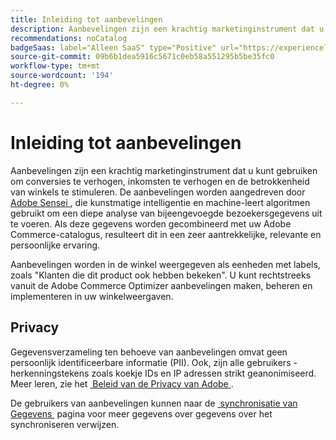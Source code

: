 ```yaml
---
title: Inleiding tot aanbevelingen
description: Aanbevelingen zijn een krachtig marketinginstrument dat u kunt gebruiken om conversies te verhogen, inkomsten te verhogen en de betrokkenheid van winkels te stimuleren.
recommendations: noCatalog
badgeSaas: label="Alleen SaaS" type="Positive" url="https://experienceleague.adobe.com/nl/docs/commerce/user-guides/product-solutions" tooltip="Alleen van toepassing op Adobe Commerce as a Cloud Service- en Adobe Commerce Optimizer-projecten (door Adobe beheerde SaaS-infrastructuur)."
source-git-commit: 09b6b1dea5916c5671c0eb58a551295b5be35fc0
workflow-type: tm+mt
source-wordcount: '194'
ht-degree: 0%

---
```


# Inleiding tot aanbevelingen

Aanbevelingen zijn een krachtig marketinginstrument dat u kunt gebruiken om conversies te verhogen, inkomsten te verhogen en de betrokkenheid van winkels te stimuleren. De aanbevelingen worden aangedreven door [&#x200B; Adobe Sensei &#x200B;](https://www.adobe.com/sensei.html), die kunstmatige intelligentie en machine-leert algoritmen gebruikt om een diepe analyse van bijeengevoegde bezoekersgegevens uit te voeren. Als deze gegevens worden gecombineerd met uw Adobe Commerce-catalogus, resulteert dit in een zeer aantrekkelijke, relevante en persoonlijke ervaring.

Aanbevelingen worden in de winkel weergegeven als eenheden met labels, zoals &quot;Klanten die dit product ook hebben bekeken&quot;. U kunt rechtstreeks vanuit de Adobe Commerce Optimizer aanbevelingen maken, beheren en implementeren in uw winkelweergaven.

## Privacy

Gegevensverzameling ten behoeve van aanbevelingen omvat geen persoonlijk identificeerbare informatie (PII). Ook, zijn alle gebruikers - herkenningstekens zoals koekje IDs en IP adressen strikt geanonimiseerd. Meer leren, zie het [&#x200B; Beleid van de Privacy van Adobe &#x200B;](https://www.adobe.com/privacy/policy.html).

De gebruikers van aanbevelingen kunnen naar de [&#x200B; synchronisatie van Gegevens &#x200B;](../../setup/data-sync.md) pagina voor meer gegevens over gegevens over het synchroniseren verwijzen.
